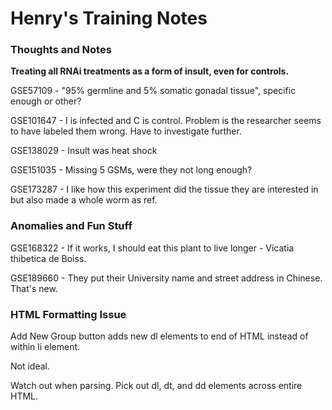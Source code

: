 Henry's Training Notes
======================

### Thoughts and Notes

**Treating all RNAi treatments as a form of insult, even for controls.**

GSE57109 - "95% germline and 5% somatic gonadal tissue", specific enough or other?

GSE101647 - I is infected and C is control. Problem is the researcher seems to have labeled them wrong. Have to investigate further.

GSE138029 - Insult was heat shock

GSE151035 - Missing 5 GSMs, were they not long enough?

GSE173287 - I like how this experiment did the tissue they are interested in but also made a whole worm as ref.



### Anomalies and Fun Stuff

GSE168322 - If it works, I should eat this plant to live longer - Vicatia thibetica de Boiss.

GSE189660 - They put their University name and street address in Chinese. That's new.

### HTML Formatting Issue

Add New Group button adds new dl elements to end of HTML instead of within li element.

Not ideal.

Watch out when parsing. Pick out dl, dt, and dd elements across entire HTML.